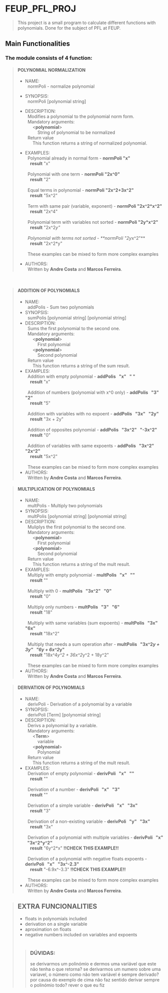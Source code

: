 # FEUP_PFL_PROJ

>This project is a small program to calculate different functions with polynomials. 
>Done for the subject of PFL at FEUP.

## Main Functionalities

### The module consists of 4 function:

> #### **POLYNOMIAL NORMALIZATION** <br>
> - NAME: <br>
> &nbsp; normPoli - normalize polynomial
> - SYNOPSIS: <br>
> &nbsp; normPoli [polynomial string]
> - DESCRIPTION: <br>
> &nbsp; Modifies a polynomial to the polynomial norm form. <br>
> &nbsp; Mandatory arguments: <br>
> &nbsp; &nbsp; &nbsp; <**polynomial**> <br>
> &nbsp; &nbsp; &nbsp; &nbsp; &nbsp; String of polynomial to be normalized <br>
> &nbsp; Return value<br>
> &nbsp; &nbsp; &nbsp; This function returns a string of normalized polynomial.
> - EXAMPLES: <br>
> &nbsp; Polynomial already in normal form - **normPoli "x"**<br>
> &nbsp; &nbsp; **result** "x"
> <br><br>
> &nbsp; Polynomial with one term - **normPoli "2x^0"**<br>
> &nbsp; &nbsp; **result** "2"
> <br><br>
> &nbsp; Equal terms in polynomial - **normPoli "2x^2+3x^2"**<br>
> &nbsp; &nbsp; **result** "5x^2"
> <br><br>
> &nbsp; Term with same pair (variable, exponent) -  **normPoli "2x^2*x^2"**<br>
> &nbsp; &nbsp; **result** "2x^4"
> <br><br>
> &nbsp; Polynomial term with variables not sorted - **normPoli "2y*x^2"**<br>
> &nbsp; &nbsp; **result** "2x^2*y"
> <br><br>
> &nbsp; Polynomial with terms not sorted - **normPoli "2y*x^2"**<br>
> &nbsp; &nbsp; **result** "2x^2*y"
> <br><br>
> &nbsp; These examples can be mixed to form more complex examples <br>
> 
>- AUTHORS: <br>
> &nbsp; Written by **Andre Costa** and **Marcos Ferreira**.

<br>

> #### **ADDITION OF POLYNOMIALS** <br>
> - NAME: <br>
> &nbsp; addPolis - Sum two polynomials
> - SYNOPSIS: <br>
> &nbsp; sumPolis [polynomial string] [polynomial string]
> - DESCRIPTION: <br>
> &nbsp; Sums the first polynomial to the second one. <br>
> &nbsp; Mandatory arguments: <br>
> &nbsp; &nbsp; &nbsp; <**polynomial**> <br>
> &nbsp; &nbsp; &nbsp; &nbsp; &nbsp; First polynomial <br>
> &nbsp; &nbsp; &nbsp; <**polynomial**> <br>
> &nbsp; &nbsp; &nbsp; &nbsp; &nbsp; Second polynomial <br>
> &nbsp; Return value<br>
> &nbsp; &nbsp; &nbsp; This function returns a string of the sum result.
> - EXAMPLES: <br>
> &nbsp; Addition with empty polynomial - **addPolis &nbsp; "x" &nbsp; " "**<br>
> &nbsp; &nbsp; **result** "x"
> <br><br>
> &nbsp; Addition of numbers (polynomial with x^0 only) - **addPolis &nbsp; "3" &nbsp; "2"**<br>
> &nbsp; &nbsp; **result** "5"
> <br><br>
>&nbsp; Addition with variables with no expoent - **addPolis &nbsp; "3x" &nbsp; "2y"**<br>
> &nbsp; &nbsp; **result** "3x + 2y"
> <br><br>
>&nbsp; Addition of opposites polynomial - **addPolis &nbsp; "3x^2" &nbsp; "-3x^2"**<br>
> &nbsp; &nbsp; **result** "0"
> <br><br>
>&nbsp; Addition of variables with same expoents - **addPolis &nbsp; "3x^2" &nbsp; "2x^2"**<br>
> &nbsp; &nbsp; **result** "5x^2"
> <br><br>
> &nbsp; These examples can be mixed to form more complex examples <br>
> - AUTHORS: <br>
> &nbsp; Written by **Andre Costa** and **Marcos Ferreira**.

> #### **MULTIPLICATION OF POLYNOMIALS** <br>
> - NAME: <br>
> &nbsp; multPolis - Multiply two polynomials
> - SYNOPSIS: <br>
> &nbsp; multPolis [polynomial string] [polynomial string]
> - DESCRIPTION: <br>
> &nbsp; Muliplys the first polynomial to the second one. <br>
> &nbsp; Mandatory arguments: <br>
> &nbsp; &nbsp; &nbsp; <**polynomial**> <br>
> &nbsp; &nbsp; &nbsp; &nbsp; &nbsp; First polynomial <br>
> &nbsp; &nbsp; &nbsp; <**polynomial**> <br>
> &nbsp; &nbsp; &nbsp; &nbsp; &nbsp; Second polynomial <br>
> &nbsp; Return value<br>
> &nbsp; &nbsp; &nbsp; This function returns a string of the mult result.
> - EXAMPLES: <br>
> &nbsp; Multiply with empty polynomial - **multPolis &nbsp; "x" &nbsp; ""**<br>
> &nbsp; &nbsp; **result** ""
> <br><br>
> &nbsp; Multiply with 0 - **multPolis &nbsp; "3x^2" &nbsp; "0"**<br>
> &nbsp; &nbsp; **result** "0"
> <br><br>
> &nbsp; Multiply only numbers - **multPolis &nbsp; "3" &nbsp; "6"**<br>
> &nbsp; &nbsp; **result** "18"
> <br><br>
> &nbsp; Multiply with same variables (sum expoents) - **multPolis &nbsp; "3x" &nbsp; "6x"**<br>
> &nbsp; &nbsp; **result** "18x^2"
> <br><br>
> &nbsp; Multiply that needs a sum operation after - **multPolis &nbsp; "3x^2*y + 3y" &nbsp; "6y + 6x^2*y"**<br>
> &nbsp; &nbsp; **result** "18x^4*y^2 + 36x^2*y^2 + 18y^2"
> <br><br>
> &nbsp; These examples can be mixed to form more complex examples <br>
> - AUTHORS: <br>
> &nbsp; Written by **Andre Costa** and **Marcos Ferreira**.

> #### **DERIVATION OF POLYNOMIALS** <br>
> - NAME: <br>
> &nbsp; derivPoli - Derivation of a polynomial by a variable
> - SYNOPSIS: <br>
> &nbsp; derivPoli [Term] [polynomial string]
> - DESCRIPTION: <br>
> &nbsp; Derivs a polynomial by a variable. <br>
> &nbsp; Mandatory arguments: <br>
> &nbsp; &nbsp; &nbsp; <**Term**> <br>
> &nbsp; &nbsp; &nbsp; &nbsp; &nbsp; variable <br>
> &nbsp; &nbsp; &nbsp; <**polynomial**> <br>
> &nbsp; &nbsp; &nbsp; &nbsp; &nbsp; Polynomial <br>
> &nbsp; Return value<br>
> &nbsp; &nbsp; &nbsp; This function returns a string of the mult result.
> - EXAMPLES: <br>
> &nbsp; Derivation of empty polynomial - **derivPoli &nbsp; "x" &nbsp; ""**<br>
> &nbsp; &nbsp; **result** ""
> <br><br>
> &nbsp; Derivation of a number - **derivPoli &nbsp; "x" &nbsp; "3"**<br>
> &nbsp; &nbsp; **result** ""
> <br><br>
> &nbsp; Derivation of a simple variable - **derivPoli &nbsp; "x" &nbsp; "3x"**<br>
> &nbsp; &nbsp; **result** "3"
> <br><br>
> &nbsp; Derivation of a non-existing variable - **derivPoli &nbsp; "y" &nbsp; "3x"**<br>
> &nbsp; &nbsp; **result** "3x"
> <br><br>
> &nbsp; Derivation of a polynomial with multiple variables - **derivPoli &nbsp; "x" &nbsp; "3x^2*y^2"**<br>
> &nbsp; &nbsp; **result** "6y^2*x" <b>!!CHECK THIS EXAMPLE!!</b>
> <br><br>
> &nbsp; Derivation of a polynomial with negative floats expoents - **derivPoli &nbsp; "x" &nbsp; "3x^-2.3"**<br>
> &nbsp; &nbsp; **result** "-6.9x^-3.3" <b>!!CHECK THIS EXAMPLE!!</b>
> <br><br>
> &nbsp; These examples can be mixed to form more complex examples <br>
> - AUTHORS: <br>
> &nbsp; Written by **Andre Costa** and **Marcos Ferreira**.

> ## EXTRA FUNCIONALITIES
> - floats in polynomials included
> - derivation on a single variable
> - aproximation on floats
> - negative numbers included on variables and expoents
> <br><br>
>> ### DÚVIDAS:
>>
>> se derivarmos um polinómio e dermos uma variável que este não tenha o que retorna?
>> se derivarmos um numero sobre uma variavel, o número como não tem variável é sempre derivado?
>> por causa do exemplo de cima não faz sentido derivar sempre o polinómio todo?
> rever o que eu fiz